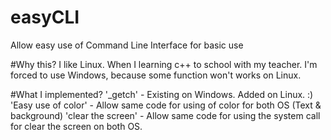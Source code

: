 # easyCLI
Allow easy use of Command Line Interface for basic use

#Why this?
I like Linux. When I learning c++ to school with my teacher. I'm forced to use Windows, because some function won't works on Linux.

#What I implemented?
'_getch' - Existing on Windows. Added on Linux. :)
'Easy use of color' - Allow same code for using of color for both OS (Text & background)
'clear the screen' - Allow same code for using the system call for clear the screen on both OS.
